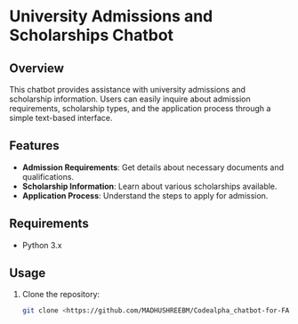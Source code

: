 # University Admissions and Scholarships Chatbot

## Overview
This chatbot provides assistance with university admissions and scholarship information. Users can easily inquire about admission requirements, scholarship types, and the application process through a simple text-based interface.

## Features
- **Admission Requirements**: Get details about necessary documents and qualifications.
- **Scholarship Information**: Learn about various scholarships available.
- **Application Process**: Understand the steps to apply for admission.

## Requirements
- Python 3.x

## Usage
1. Clone the repository:
   ```bash
   git clone <https://github.com/MADHUSHREEBM/Codealpha_chatbot-for-FAQ-s.git>
   
